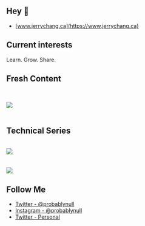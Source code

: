 ## Hey 👋 

- [www.jerrychang.ca](https://www.jerrychang.ca)

## Current interests

Learn. Grow. Share.

## Fresh Content

<div style="padding-top: 2rem;">
    <a href="https://www.jerrychang.ca/writing/astro-build">
      <img src="https://www.jerrychang.ca/_next/image?url=%2Fimages%2Flatest-writing.webp&w=3840&q=75" />
    </a>
</div>

<br />

## Technical Series 

<br />
<a href="https://www.jerrychang.ca/writing/aws-aurora-technical-series">
  <img src="https://www.jerrychang.ca/_next/image?url=%2Fimages%2Ffeatured-writing-aurora.webp&w=3840&q=75" />
</a>

<br />
<br />
<br />

<a href="https://www.jerrychang.ca/writing/introducing-aws-ecs-technical-series">
  <img src="https://www.jerrychang.ca/_next/image?url=%2Fimages%2Ffeatured-writing-ecs.webp&w=3840&q=75" />
</a>

## Follow Me

- [Twitter - @probablynull](https://twitter.com/probablynull)
- [Instagram - @probablynull](https://www.instagram.com/probablynull/)
- [Twitter - Personal](https://twitter.com/jerry__chang)
